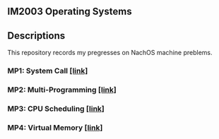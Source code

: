 ## IM2003 Operating Systems
## Descriptions
This repository records my pregresses on NachOS machine preblems.  

### MP1: System Call [[link]](https://github.com/r09921135/os/tree/master/mp1)
  
### MP2: Multi-Programming [[link]](https://github.com/r09921135/os/tree/master/mp2) 
  
### MP3: CPU Scheduling [[link]](https://github.com/r09921135/os/tree/master/mp3) 
  
### MP4: Virtual Memory [[link]](https://github.com/r09921135/os/tree/master/mp4)
